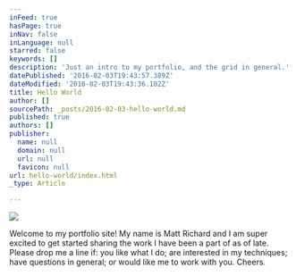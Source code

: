 ```yaml
---
inFeed: true
hasPage: true
inNav: false
inLanguage: null
starred: false
keywords: []
description: 'Just an intro to my portfolio, and the grid in general.'
datePublished: '2016-02-03T19:43:57.389Z'
dateModified: '2016-02-03T19:43:36.102Z'
title: Hello World
author: []
sourcePath: _posts/2016-02-03-hello-world.md
published: true
authors: []
publisher:
  name: null
  domain: null
  url: null
  favicon: null
url: hello-world/index.html
_type: Article

---
```

![](https://the-grid-user-content.s3-us-west-2.amazonaws.com/bc6b0918-95b2-43b4-b18e-fb6896d175a7.jpg)

Welcome to my portfolio site! My name is Matt Richard and I am super excited to get started sharing the work I have been a part of as of late. Please drop me a line if: you like what I do; are interested in my techniques; have questions in general; or would like me to work with you. Cheers.